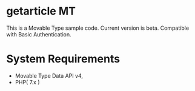 # getarticle MT
This is a Movable Type sample code.
Current version is beta.
Compatible with Basic Authentication.

# System Requirements
* Movable Type Data API v4,
* PHP( 7.x )
